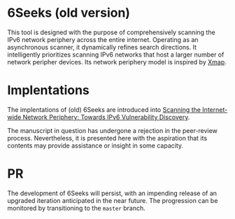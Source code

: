# 6Seeks (old version)

This tool is designed with the purpose of comprehensively scanning the IPv6 network periphery across the entire internet. Operating as an asynchronous scanner, it dynamically refines search directions. It intelligently prioritizes scanning IPv6 networks that host a larger number of network peripher devices. Its network periphery model is inspired by [Xmap](https://github.com/idealeer/xmap).

# Implentations

The implentations of (old) 6Seeks are introduced into [Scanning the Internet-wide Network Periphery: Towards IPv6 Vulnerability Discovery](old-6Seeks.pdf).

The manuscript in question has undergone a rejection in the peer-review process. Nevertheless, it is presented here with the aspiration that its contents may provide assistance or insight in some capacity.


# PR
The development of 6Seeks will persist, with an impending release of an upgraded iteration anticipated in the near future. The progression can be monitored by transitioning to the `master` branch.







